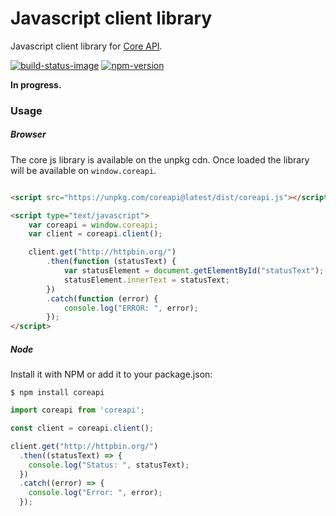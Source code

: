 # Javascript client library

Javascript client library for [Core API][core-api].

[![build-status-image]][travis]
[![npm-version]][npm]

**In progress.**

[core-api]: https://github.com/core-api/core-api/
[build-status-image]: https://secure.travis-ci.org/core-api/javascript-client.svg?branch=master
[travis]: http://travis-ci.org/core-api/javascript-client?branch=master
[npm-version]: https://badge.fury.io/js/coreapi.svg
[npm]: http://badge.fury.io/js/coreapi


### Usage

##### Browser

The core js library is available on the unpkg cdn. Once loaded the library will be available on `window.coreapi`.

```html

<script src="https://unpkg.com/coreapi@latest/dist/coreapi.js"></script>

<script type="text/javascript">
    var coreapi = window.coreapi;
    var client = coreapi.client();

    client.get("http://httpbin.org/")
        .then(function (statusText) {
            var statusElement = document.getElementById("statusText");
            statusElement.innerText = statusText;
        })
        .catch(function (error) {
            console.log("ERROR: ", error);
        });
</script>
```

##### Node

Install it with NPM or add it to your package.json:

    $ npm install coreapi


```javascript    
import coreapi from 'coreapi';

const client = coreapi.client();

client.get("http://httpbin.org/")
  .then((statusText) => {
    console.log("Status: ", statusText);
  })
  .catch((error) => {
    console.log("Error: ", error);
  });
```
